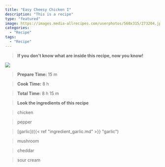 ```yaml
---
title: "Easy Cheesy Chicken I"
description: "This is a recipe"
type: "featured"
image: https://images.media-allrecipes.com/userphotos/560x315/273204.jpg
categories: 
  - "Recipe"
tags: 
  - "Recipe"
---
```



>**If you don't know what are inside this recipe, now you know!**

![](../images/Recipes-Banner.jpg)
> **Prepare Time:** 15 m


> **Cook Time:** 8 h


> **Total Time:** 8 h 15 m

> **Look the ingredients of this recipe**

> chicken

> pepper

> [garlic]({{< ref "ingredient_garlic.md" >}} "garlic")

> mushroom

> cheddar

> sour cream

